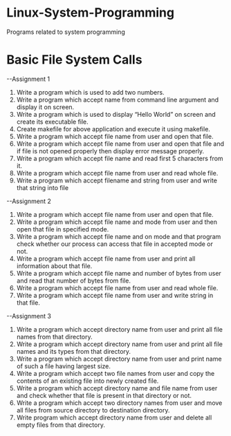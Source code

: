 # Linux-System-Programming
Programs related to system programming
# Basic File System Calls
--Assignment 1
1. Write a program which is used to add two numbers.
2. Write a program which accept name from command line argument and display it on screen.
3. Write a program which is used to display “Hello World” on screen and create its executable file. 
4. Create makefile for above application and execute it using makefile.
5. Write a program which accept file name from user and open that file.
6. Write a program which accept file name from user and open that file and if file is not opened properly then display error message properly.
7. Write a program which accept file name and read first 5 characters from it. 
8. Write a program which accept file name from user and read whole file. 
9. Write a program which accept filename and string from user and write that string into file

--Assignment 2
1. Write a program which accept file name from user and open that file. 
2. Write a program which accept file name and mode from user and then open that file in specified mode. 
3. Write a program which accept file name and on mode and that program check whether our process can access that file in accepted mode or not. 
4. Write a program which accept file name from user and print all information about that file. 
5. Write a program which accept file name and number of bytes from user and read that number of bytes from file. 
6. Write a program which accept file name from user and read whole file. 
7. Write a program which accept file name from user and write string in that file. 

--Assignment 3
1. Write a program which accept directory name from user and print all file names from that directory. 
2. Write a program which accept directory name from user and print all file names and its types from that directory. 
3. Write a program which accept directory name from user and print name of such a file having largest size. 
4. Write a program which accept two file names from user and copy the contents of an existing file into newly created file. 
5. Write a program which accept directory name and file name from user and check whether that file is present in that directory or not. 
6. Write a program which accept two directory names from user and move all files from source directory to destination directory. 
7. Write program which accept directory name from user and delete all empty files from that directory.  
